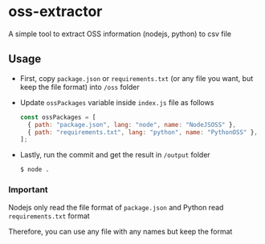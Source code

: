 # oss-extractor
A simple tool to extract OSS information (nodejs, python) to csv file

## Usage

- First, copy `package.json` or `requirements.txt` (or any file you want, but keep the file format) into `/oss` folder
- Update `ossPackages` variable inside `index.js` file as follows

  ```javascript
  const ossPackages = [
    { path: "package.json", lang: "node", name: "NodeJSOSS" },
    { path: "requirements.txt", lang: "python", name: "PythonOSS" },
  ];
  ```
- Lastly, run the commit and get the result in `/output` folder

  ```shell
  $ node .
  ```

### Important
Nodejs only read the file format of `package.json` and Python read `requirements.txt` format

Therefore, you can use any file with any names but keep the format

